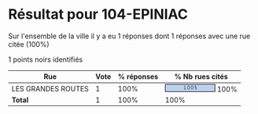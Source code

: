 # Résultat pour 104-EPINIAC

Sur l'ensemble de la ville il y a eu 1 réponses dont 1 réponses avec une rue citée (100%)

1 points noirs identifiés

| Rue | Vote | % réponses | % Nb rues cités|
|-----|------|------------|----------------|
| LES GRANDES ROUTES | 1 | 100% | <img src="../../img/bar_100.gif" />&nbsp;100%|
| **Total** | 1 | 100% | 100%|
